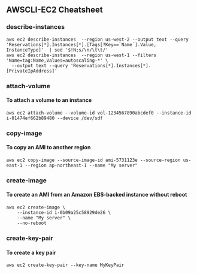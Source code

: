 ## AWSCLI-EC2 Cheatsheet

### describe-instances
```
aws ec2 describe-instances  --region us-west-2 --output text --query 'Reservations[*].Instances[*].[Tags[?Key==`Name`].Value, InstanceType]'  | sed '$!N;s/\n/\t\t/'
aws ec2 describe-instances  --region us-west-1 --filters 'Name=tag:Name,Values=autoscaling-*' \
  --output text --query 'Reservations[*].Instances[*].[PrivateIpAddress]'
```

### attach-volume
#### To attach a volume to an instance
```
aws ec2 attach-volume --volume-id vol-1234567890abcdef0 --instance-id i-01474ef662b89480 --device /dev/sdf
```

### copy-image
#### To copy an AMI to another region
```
aws ec2 copy-image --source-image-id ami-5731123e --source-region us-east-1 --region ap-northeast-1 --name "My server"
```

### create-image
#### To create an AMI from an Amazon EBS-backed instance without reboot
```
aws ec2 create-image \
    --instance-id i-0b09a25c58929de26 \
    --name "My server" \
    --no-reboot
```

### create-key-pair
#### To create a key pair
```
aws ec2 create-key-pair --key-name MyKeyPair
```
